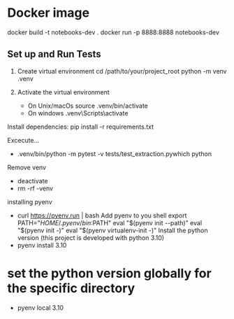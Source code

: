 # Docker image

docker build -t notebooks-dev .
docker run -p 8888:8888 notebooks-dev

## Set up and Run Tests
1. Create virtual environment
    cd /path/to/your/project_root
    python -m venv .venv

2. Activate the virtual environment

    -  On Unix/macOs
        source .venv/bin/activate
    - On windows
        .venv\Scripts\activate

Install dependencies:
pip install -r requirements.txt

Excecute...
- .venv/bin/python -m pytest -v tests/test_extraction.pywhich python

Remove venv
- deactivate
- rm -rf -venv

installing pyenv
- curl https://pyenv.run | bash
Add pyenv to you shell
    export PATH="$HOME/.pyenv/bin:$PATH"
    eval "$(pyenv init --path)"
    eval "$(pyenv init -)"
    eval "$(pyenv virtualenv-init -)"
Install the python version (this project is developed with python 3.10)
-   pyenv install 3.10

# set the python version globally for the specific directory
- pyenv local 3.10